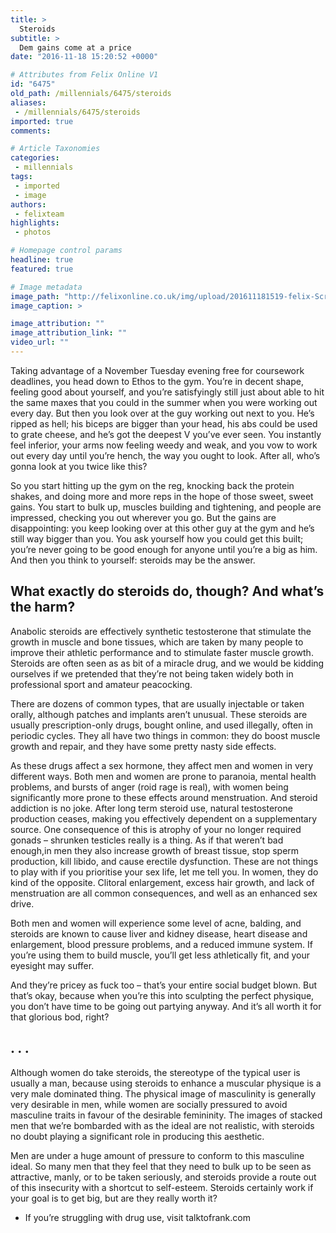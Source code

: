 ```yaml
---
title: >
  Steroids
subtitle: >
  Dem gains come at a price
date: "2016-11-18 15:20:52 +0000"

# Attributes from Felix Online V1
id: "6475"
old_path: /millennials/6475/steroids
aliases:
 - /millennials/6475/steroids
imported: true
comments:

# Article Taxonomies
categories:
 - millennials
tags:
 - imported
 - image
authors:
 - felixteam
highlights:
 - photos

# Homepage control params
headline: true
featured: true

# Image metadata
image_path: "http://felixonline.co.uk/img/upload/201611181519-felix-Screen Shot 2016-11-18 at 15.17.08.png"
image_caption: >

image_attribution: ""
image_attribution_link: ""
video_url: ""
---
```


Taking advantage of a November Tuesday evening free for coursework deadlines, you head down to Ethos to the gym. You’re in decent shape, feeling good about yourself, and you’re satisfyingly still just about able to hit the same maxes that you could in the summer when you were working out every day. But then you look over at the guy working out next to you. He’s ripped as hell; his biceps are bigger than your head, his abs could be used to grate cheese, and he’s got the deepest V you’ve ever seen. You instantly feel inferior, your arms now feeling weedy and weak, and you vow to work out every day until you’re hench, the way you ought to look. After all, who’s gonna look at you twice like this?

So you start hitting up the gym on the reg, knocking back the protein shakes, and doing more and more reps in the hope of those sweet, sweet gains. You start to bulk up, muscles building and tightening, and people are impressed, checking you out wherever you go. But the gains are disappointing: you keep looking over at this other guy at the gym and he’s still way bigger than you. You ask yourself how you could get this built; you’re never going to be good enough for anyone until you’re a big as him. And then you think to yourself: steroids may be the answer.
## What exactly do steroids do, though? And what’s the harm?
Anabolic steroids are effectively synthetic testosterone that stimulate the growth in muscle and bone tissues, which are taken by many people to improve their athletic performance and to stimulate faster muscle growth. Steroids are often seen as as bit of a miracle drug, and we would be kidding ourselves if we pretended that they’re not being taken widely both in professional sport and amateur peacocking.

There are dozens of common types, that are usually injectable or taken orally, although patches and implants aren’t unusual. These steroids are usually prescription-only drugs, bought online, and used illegally, often in periodic cycles. They all have two things in common: they do boost muscle growth and repair, and they have some pretty nasty side effects.

As these drugs affect a sex hormone, they affect men and women in very different ways. Both men and women are prone to paranoia, mental health problems, and bursts of anger (roid rage is real), with women being significantly more prone to these effects around menstruation.
And steroid addiction is no joke. After long term steroid use, natural testosterone production ceases, making you effectively dependent on a supplementary source. One consequence of this is atrophy of your no longer required gonads – shrunken testicles really is a thing. As if that weren’t bad enough,in men they also increase growth of breast tissue, stop sperm production, kill libido, and cause erectile dysfunction. These are not things to play with if you prioritise your sex life, let me tell you. In women, they do kind of the opposite. Clitoral enlargement, excess hair growth, and lack of menstruation are all common consequences, and well as an enhanced sex drive.

Both men and women will experience some level of acne, balding, and steroids are known to cause liver and kidney disease, heart disease and enlargement, blood pressure problems, and a reduced immune system. If you’re using them to build muscle, you’ll get less athletically fit, and your eyesight may suffer.

And they’re pricey as fuck too – that’s your entire social budget blown. But that’s okay, because when you’re this into sculpting the perfect physique, you don’t have time to be going out partying anyway. And it’s all worth it for that glorious bod, right?
## . . .
Although women do take steroids, the stereotype of the typical user is usually a man, because using steroids to enhance a muscular physique is a very male dominated thing. The physical image of masculinity is generally very desirable in men, while women are socially pressured to avoid masculine traits in favour of the desirable femininity. The images of stacked men that we’re bombarded with as the ideal are not realistic, with steroids no doubt playing a significant role in producing this aesthetic.

Men are under a huge amount of pressure to conform to this masculine ideal. So many men that they feel that they need to bulk up to be seen as attractive, manly, or to be taken seriously, and steroids provide a route out of this insecurity with a shortcut to self-esteem. Steroids certainly work if your goal is to get big, but are they really worth it?

* If you’re struggling with drug use, visit talktofrank.com
